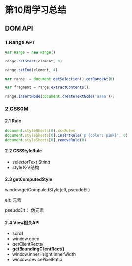# 第10周学习总结

## DOM API

### 1.Range API

```js
var Range = new Range()

range.setStart(element, 9)

range.setEnd(element, 4)

var range  = document.getSelection().getRangeAt(0)
```

```js
var fragment = range.extractContents();

range.insertNode(document.createTextNode('aaaa'));
```


### 2.CSSOM

#### 2.1 Rule

```js
document.styleSheets[0].cssRules
document.styleSheets[0].insertRule('p {color: pink}', 0)
document.styleSheets[0].removeRule(0)
```

#### 2.2 CSSStyleRule

- selectorText String
- style K-V结构


#### 2.3 getComputedStyle

window.getComputedStyle(elt, pseudoElt)

elt: 元素

pseudoElt： 伪元素



#### 2.4 View相关API

- scroll
- window.open
- getClientRects()
- **getBoundingClientRect()**
- window.innerHeight innerWidth
- window.devicePixelRatio




